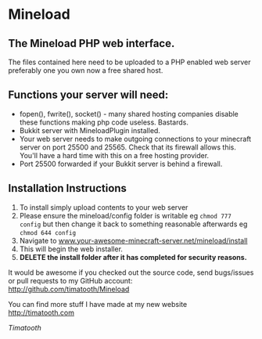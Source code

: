 # Mineload
## The Mineload PHP web interface.

The files contained here need to be uploaded to a PHP enabled
web server preferably one you own now a free shared host.

## Functions your server will need:
* fopen(), fwrite(), socket() - many shared hosting companies disable these
  functions making php code useless. Bastards.
* Bukkit server with MineloadPlugin installed.
* Your web server needs to make outgoing connections to your minecraft server
  on port 25500 and 25565. Check that its firewall allows this. You'll have a hard
  time with this on a free hosting provider.
* Port 25500 forwarded if your Bukkit server is behind a firewall.

## Installation Instructions

1. To install simply upload contents to your web server
2. Please ensure the mineload/config folder is writable eg ```chmod 777 config``` but then change it back to something reasonable afterwards eg ```chmod 644 config```
3. Navigate to www.your-awesome-minecraft-server.net/mineload/install
4. This will begin the web installer.
5. **DELETE the install folder after it has completed for security reasons.**

It would be awesome if you checked out the source code, send bugs/issues 
or pull requests to my GitHub account: http://github.com/timatooth/Mineload

You can find more stuff I have made at my new website http://timatooth.com

*Timatooth*